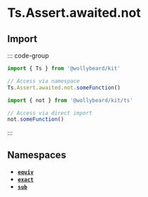 # Ts.Assert.awaited.not

## Import

::: code-group

```typescript [Namespace]
import { Ts } from '@wollybeard/kit'

// Access via namespace
Ts.Assert.awaited.not.someFunction()
```

```typescript [Barrel]
import { not } from '@wollybeard/kit/ts'

// Access via direct import
not.someFunction()
```

:::

## Namespaces

- [**`equiv`**](/api/ts/assert/awaited/not/equiv)
- [**`exact`**](/api/ts/assert/awaited/not/exact)
- [**`sub`**](/api/ts/assert/awaited/not/sub)
